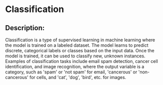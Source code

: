 # Classification

## Description:

Classification is a type of supervised learning in machine learning where the model is trained on a labeled dataset. The model learns to predict discrete, categorical labels or classes based on the input data. Once the model is trained, it can be used to classify new, unknown instances. Examples of classification tasks include email spam detection, cancer cell identification, and image recognition, where the output variable is a category, such as 'spam' or 'not spam' for email, 'cancerous' or 'non-cancerous' for cells, and 'cat', 'dog', 'bird', etc. for images.
